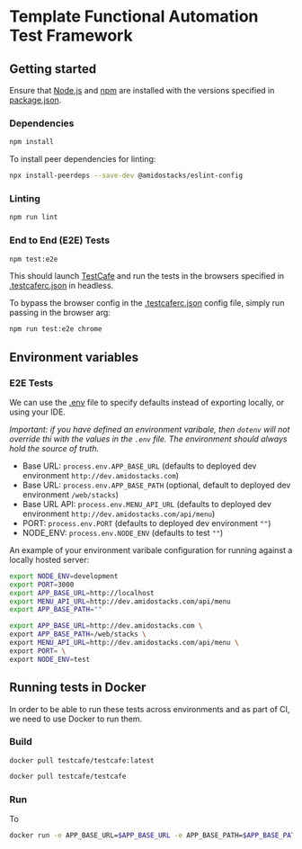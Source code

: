 # Template Functional Automation Test Framework

## Getting started

Ensure that [Node.js](https://nodejs.org/) and [npm](https://www.npmjs.com/) are installed with the versions specified in [package.json](./package.json).

### Dependencies

```bash
npm install
```

To install peer dependencies for linting:
```bash
npx install-peerdeps --save-dev @amidostacks/eslint-config
```

### Linting

```bash
npm run lint
```

### End to End (E2E) Tests

```bash
npm test:e2e
```

This should launch [TestCafe](https://devexpress.github.io/testcafe/documentation/getting-started/) and run the tests in the browsers specified in [.testcaferc.json](./.testcaferc.json) in headless.

To bypass the browser config in the [.testcaferc.json](./.testcaferc.json) config file, simply run passing in the browser arg:

```bash
npm run test:e2e chrome
```

## Environment variables

### E2E Tests
We can use the [.env](./.env) file to specify defaults instead of exporting locally, or using your IDE.

_Important: if you have defined an environment varibale, then `dotenv` will not override thi with the values in the `.env` file. The environment should always hold the source of truth._

- Base URL: `process.env.APP_BASE_URL` (defaults to deployed dev environment `http://dev.amidostacks.com`)
- Base URL: `process.env.APP_BASE_PATH` (optional, default to deployed dev environment `/web/stacks`)
- Base URL API: `process.env.MENU_API_URL` (defaults to deployed dev environment `http://dev.amidostacks.com/api/menu`)
- PORT: `process.env.PORT` (defaults to deployed dev environment `""`)
- NODE_ENV: `process.env.NODE_ENV` (defaults to test `""`)

An example of your environment varibale configuration for running against a locally hosted server:
``` bash
export NODE_ENV=development
export PORT=3000
export APP_BASE_URL=http://localhost
export MENU_API_URL=http://dev.amidostacks.com/api/menu
export APP_BASE_PATH=""
```

```bash
export APP_BASE_URL=http://dev.amidostacks.com \
export APP_BASE_PATH=/web/stacks \
export MENU_API_URL=http://dev.amidostacks.com/api/menu \
export PORT= \
export NODE_ENV=test
```

## Running tests in Docker

In order to be able to run these tests across environments and as part of CI, we need to use Docker to run them.

### Build

```
docker pull testcafe/testcafe:latest
```

```bash
docker pull testcafe/testcafe
```

### Run

To

```bash
docker run -e APP_BASE_URL=$APP_BASE_URL -e APP_BASE_PATH=$APP_BASE_PATH -e MENU_API_URL=$MENU_API_URL -it -v $(pwd):/tests testcafe/testcafe chromium /tests/**/*.test.cf.ts
```
